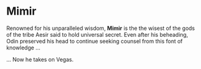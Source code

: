 # Mimir
Renowned for his unparalleled wisdom, **Mimir** is the 
the wisest of the gods of the tribe Aesir said to hold universal secret. Even after his beheading, Odin preserved his head to continue seeking counsel from this font of knowledge ...

... Now he takes on Vegas.
